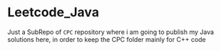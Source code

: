 # Leetcode_Java
Just a SubRepo of `CPC` repository where i am going to publish my Java solutions here, in order to keep the CPC folder mainly for C++ code
